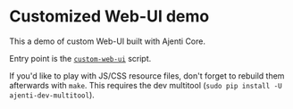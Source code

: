 # Customized Web-UI demo

This a demo of custom Web-UI built with Ajenti Core.

Entry point is the [``custom-web-ui``](https://github.com/ajenti/demo-customized/blob/master/custom-web-ui) script.

If you'd like to play with JS/CSS resource files, don't forget to rebuild them afterwards with ``make``. This requires the dev multitool (``sudo pip install -U ajenti-dev-multitool``).